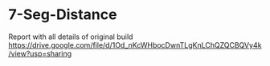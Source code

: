# 7-Seg-Distance
Report with all details of original build https://drive.google.com/file/d/1Od_nKcWHbocDwnTLgKnLChQZQCBQVy4k/view?usp=sharing
